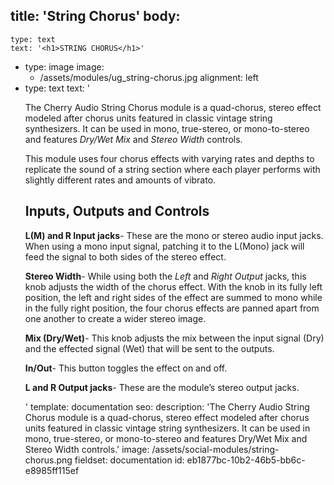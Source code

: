 title: 'String Chorus'
body:
  -
    type: text
    text: '<h1>STRING CHORUS</h1>'
  -
    type: image
    image:
      - /assets/modules/ug_string-chorus.jpg
    alignment: left
  -
    type: text
    text: '<p>The Cherry Audio String Chorus module is a quad-chorus, stereo effect modeled after chorus units featured in classic vintage string synthesizers. It can be used in mono, true-stereo, or mono-to-stereo and features <em>Dry/Wet Mix</em> and <em>Stereo Width</em> controls.</p><p>This module uses four chorus effects with varying rates and depths to replicate the sound of a string section where each player performs with slightly different rates and amounts of vibrato.</p><h2><strong>Inputs, Outputs and Controls</strong></h2><p><strong>L(M) and R Input jacks</strong>- These are the mono or stereo audio input jacks. When using a mono input signal, patching it to the L(Mono) jack will feed the signal to both sides of the stereo effect.</p><p><strong>Stereo Width</strong>- While using both the <em>Left</em> and <em>Right Output</em> jacks, this knob adjusts the width of the chorus effect. With the knob in its fully left position, the left and right sides of the effect are summed to mono while in the fully right position, the four chorus effects are panned apart from one another to create a wider stereo image.</p><p><strong>Mix (Dry/Wet)</strong>- This knob adjusts the mix between the input signal (Dry) and the effected signal (Wet) that will be sent to the outputs.</p><p><strong>In/Out</strong>- This button toggles the effect on and off.</p><p><strong>L and R Output jacks</strong>- These are the module’s stereo output jacks.</p>'
template: documentation
seo:
  description: 'The Cherry Audio String Chorus module is a quad-chorus, stereo effect modeled after chorus units featured in classic vintage string synthesizers. It can be used in mono, true-stereo, or mono-to-stereo and features Dry/Wet Mix and Stereo Width controls.'
  image: /assets/social-modules/string-chorus.png
fieldset: documentation
id: eb1877bc-10b2-46b5-bb6c-e8985ff115ef
